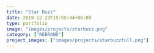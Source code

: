 ```yaml
---
title: "Star Buzz"
date: 2019-12-23T15:55:44+06:00
type: portfolio
image: "images/projects/starbuzz.png"
category: ["REBRAND"]
project_images: ["images/projects/starbuzzfull.png"]
---
```

